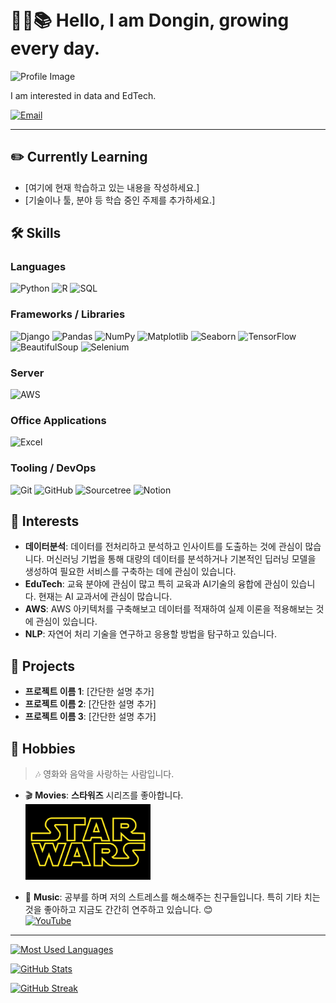 # <br>🧑‍💻📚 Hello, I am Dongin, growing every day.

![Profile Image](Insert_Image_Link_Here)

I am interested in data and EdTech.

[![Email](https://img.shields.io/badge/Email-donginterran%40naver.com-D14836?style=flat&logo=gmail&logoColor=white)](mailto:donginterran@naver.com)

---

## ✏️ Currently Learning
- [여기에 현재 학습하고 있는 내용을 작성하세요.]
- [기술이나 툴, 분야 등 학습 중인 주제를 추가하세요.]

## 🛠 Skills

### Languages
![Python](https://img.shields.io/badge/Python-3776AB?style=flat&logo=python&logoColor=white)
![R](https://img.shields.io/badge/R-276DC3?style=flat&logo=r&logoColor=white)
![SQL](https://img.shields.io/badge/SQL-003B57?style=flat&logo=postgresql&logoColor=white)

### Frameworks / Libraries
![Django](https://img.shields.io/badge/Django-092E20?style=flat&logo=django&logoColor=white)
![Pandas](https://img.shields.io/badge/Pandas-150458?style=flat&logo=pandas&logoColor=white)
![NumPy](https://img.shields.io/badge/NumPy-013243?style=flat&logo=numpy&logoColor=white)
![Matplotlib](https://img.shields.io/badge/Matplotlib-004A99?style=flat)
![Seaborn](https://img.shields.io/badge/Seaborn-004A99?style=flat)
![TensorFlow](https://img.shields.io/badge/TensorFlow-FF6F00?style=flat&logo=tensorflow&logoColor=white)
![BeautifulSoup](https://img.shields.io/badge/BeautifulSoup-FFC107?style=flat)
![Selenium](https://img.shields.io/badge/Selenium-43B02A?style=flat&logo=selenium&logoColor=white)

### Server
![AWS](https://img.shields.io/badge/AWS-232F3E?style=flat&logo=amazon-aws&logoColor=white)

### Office Applications
![Excel](https://img.shields.io/badge/Excel-217346?style=flat&logo=microsoft-excel&logoColor=white)

### Tooling / DevOps
![Git](https://img.shields.io/badge/Git-F05032?style=flat&logo=git&logoColor=white)
![GitHub](https://img.shields.io/badge/GitHub-181717?style=flat&logo=github&logoColor=white)
![Sourcetree](https://img.shields.io/badge/Sourcetree-0052CC?style=flat&logo=sourcetree&logoColor=white)
![Notion](https://img.shields.io/badge/Notion-000000?style=flat&logo=notion&logoColor=white)

## 👀 Interests
- **데이터분석**: 데이터를 전처리하고 분석하고 인사이트를 도출하는 것에 관심이 많습니다. 머신러닝 기법을 통해 대량의 데이터를 분석하거나 기본적인 딥러닝 모델을 생성하여 필요한 서비스를 구축하는 데에 관심이 있습니다.
- **EduTech**: 교육 분야에 관심이 많고 특히 교육과 AI기술의 융합에 관심이 있습니다. 현재는 AI 교과서에 관심이 많습니다.
- **AWS**: AWS 아키텍처를 구축해보고 데이터를 적재하여 실제 이론을 적용해보는 것에 관심이 있습니다.
- **NLP**: 자연어 처리 기술을 연구하고 응용할 방법을 탐구하고 있습니다.

## 📂 Projects
- **프로젝트 이름 1**: [간단한 설명 추가]
- **프로젝트 이름 2**: [간단한 설명 추가]
- **프로젝트 이름 3**: [간단한 설명 추가]

## 🎸 Hobbies

> 🎶 영화와 음악을 사랑하는 사람입니다.

- 🎬 **Movies**: **스타워즈** 시리즈를 좋아합니다.  
  <img src="./image.png" alt="Star Wars" width="200"/>

- 🎸 **Music**: 공부를 하며 저의 스트레스를 해소해주는 친구들입니다. 특히 기타 치는 것을 좋아하고 지금도 간간히 연주하고 있습니다. 😊  
  [![YouTube](https://img.shields.io/badge/YouTube-FF0000?style=flat&logo=youtube&logoColor=white)](https://youtu.be/x2lcoxabpVk?si=M6IMlwey_YTB3NDW)



---

[![Most Used Languages](https://github-readme-stats.vercel.app/api/top-langs/?username=DonginJeon&layout=compact&theme=dark)](https://github.com/DonginJeon)

[![GitHub Stats](https://github-readme-stats.vercel.app/api?username=DonginJeon&show_icons=true&theme=dark)](https://github.com/DonginJeon)

[![GitHub Streak](https://streak-stats.demolab.com/?user=DonginJeon&theme=dark)](https://github.com/DonginJeon)
